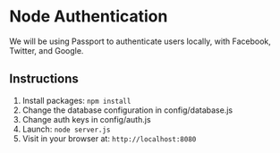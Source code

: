 # Node Authentication

We will be using Passport to authenticate users locally, with Facebook, Twitter, and Google.

## Instructions

1. Install packages: `npm install`
2. Change the database configuration in config/database.js
3. Change auth keys in config/auth.js
4. Launch: `node server.js`
5. Visit in your browser at: `http://localhost:8080`